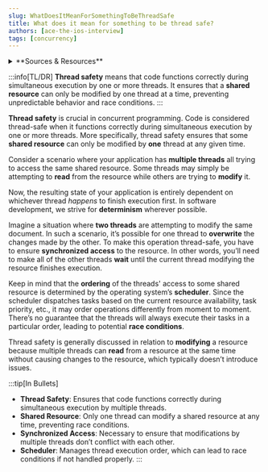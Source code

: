 ```yaml
---
slug: WhatDoesItMeanForSomethingToBeThreadSafe
title: What does it mean for something to be thread safe?
authors: [ace-the-ios-interview]
tags: [concurrency]
---
```


<details>
  <summary>**Sources & Resources**</summary>

  **Main Source:** [Ace the iOS Interview](https://aryamansharda.gumroad.com/l/tcvck)

  **Additional Sources:**

  **Further Reading:**

</details>

:::info[TL/DR]
**Thread safety** means that code functions correctly during simultaneous execution by one or more threads. It ensures that a **shared resource** can only be modified by one thread at a time, preventing unpredictable behavior and race conditions.
:::

**Thread safety** is crucial in concurrent programming. Code is considered thread-safe when it functions correctly during simultaneous execution by one or more threads. More specifically, thread safety ensures that some **shared resource** can only be modified by **one** thread at any given time.

Consider a scenario where your application has **multiple threads** all trying to access the same shared resource. Some threads may simply be attempting to **read** from the resource while others are trying to **modify** it.

Now, the resulting state of your application is entirely dependent on whichever thread _happens_ to finish execution first. In software development, we strive for **determinism** wherever possible.

Imagine a situation where **two threads** are attempting to modify the same document. In such a scenario, it’s possible for one thread to **overwrite** the changes made by the other. To make this operation thread-safe, you have to ensure **synchronized access** to the resource. In other words, you’ll need to make all of the other threads **wait** until the current thread modifying the resource finishes execution.

Keep in mind that the **ordering** of the threads' access to some shared resource is determined by the operating system’s **scheduler**. Since the scheduler dispatches tasks based on the current resource availability, task priority, etc., it may order operations differently from moment to moment. There’s no guarantee that the threads will always execute their tasks in a particular order, leading to potential **race conditions**.

Thread safety is generally discussed in relation to **modifying** a resource because multiple threads can **read** from a resource at the same time without causing changes to the resource, which typically doesn’t introduce issues.

:::tip[In Bullets]
- **Thread Safety**: Ensures that code functions correctly during simultaneous execution by multiple threads.
- **Shared Resource**: Only one thread can modify a shared resource at any time, preventing race conditions.
- **Synchronized Access**: Necessary to ensure that modifications by multiple threads don’t conflict with each other.
- **Scheduler**: Manages thread execution order, which can lead to race conditions if not handled properly.
:::
